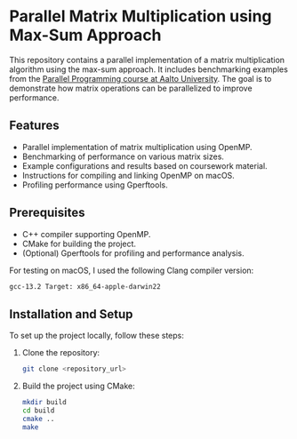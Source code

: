 # Parallel Matrix Multiplication using Max-Sum Approach

This repository contains a parallel implementation of a matrix multiplication algorithm using the max-sum approach. It includes benchmarking examples from the [Parallel Programming course at Aalto University](https://ppc.cs.aalto.fi/). The goal is to demonstrate how matrix operations can be parallelized to improve performance.

## Features

- Parallel implementation of matrix multiplication using OpenMP.
- Benchmarking of performance on various matrix sizes.
- Example configurations and results based on coursework material.
- Instructions for compiling and linking OpenMP on macOS.
- Profiling performance using Gperftools.

## Prerequisites

- C++ compiler supporting OpenMP.
- CMake for building the project.
- (Optional) Gperftools for profiling and performance analysis.

For testing on macOS, I used the following Clang compiler version:

```bash
gcc-13.2 Target: x86_64-apple-darwin22
```

## Installation and Setup

To set up the project locally, follow these steps:

1. Clone the repository:

   ```bash
   git clone <repository_url>
   ```

2. Build the project using CMake:

   ```bash
   mkdir build
   cd build
   cmake ..
   make
   ```
